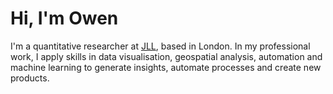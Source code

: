 # Hi, I'm Owen

I'm a quantitative researcher at [JLL](https://www.jll.com), based in London. In my professional work, I apply skills in data visualisation, geospatial analysis, automation and machine learning to generate insights, automate processes and create new products.
